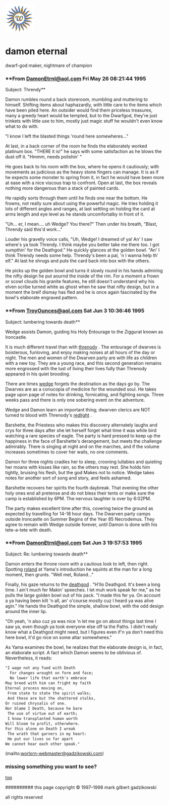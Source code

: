 ![wsun](assets/wsun.gif)

# damon eternal



dwarf-god maker, nightmare of champion

### **From DamonEtrnl@aol.com Fri May 26 08:21:44 1995

 Subject: Threndy**

 
 Damon rumbles round a back storeroom, mumbling and muttering to himself. Shifting items about haphazardly, with little care to the items which have been piled here. An outsider would find them priceless treasures, many a greedy heart would be tempted, but to the Dwarfgod, they're just trinkets with little use to him, mostly just magic stuff he wouldn't even know what to do with. 


 "I know I left the blasted things 'round here somewheres..." 


 At last, in a back corner of the room he finds the elaborately worked platinum box. "THERE it is!" he says with some satisfaction as he blows the dust off it. "Hmmm, needs polishin' " 


 He goes back to his room with the box, where he opens it cautiously; with movements as judicious as the heavy stone fingers can manage. It is as if he expects some monster to spring from it, in fact he would have been more at ease with a nice viscous trap to confront. Open at last, the box reveals nothing more dangerous than a stack of painted cards. 


 He rapidly sorts through them until he finds one near the bottom. He frowns, not really sure about using the powerful magic. He tries holding it lots of different angles and ranges, at last settling on holding the card at arms length and eye level as he stands uncomfortalby in front of it. 


 "Uh... er, I mean.... uh Wedge? You there?" Then under his breath, "Blast, Threndy said this'd work..." 


 Louder his gravelly voice calls, "Uh, Wedge! I dreamed of ya! An' I saw where's ya took Threndy. I think maybe you better take me there too. I got sumpthin' for the Deathgod." He quickly glances at the golden bowl. "An' I think Threndy needs some help. Threndy's been a pal, 'n I wanna help th' elf." At last he shrugs and puts the card back into box with the others. 


 He picks up the golden bowl and turns it slowly round in his hands admiring the nifty design he put aournd the inside of the rim. For a moment a frown or scowl clouds his granite features, he still doesn't understand why his elven scribe turned white as ghost when he saw that nifty design, but in a moment the breif dismay has fled and he is once again fascinated by the bowl's elaborate engraved pattern. 


 
### **From TroyOunces@aol.com Sat Jun 3 10:36:46 1995

 Subject: lumbering towards death**

 


 Wedge assists Damon, guiding his Holy Entourage to the Ziggurat known as Ironcastle. 


 It is much different travel than with  [threnody](threnody.md) . The entourage of dwarves is boisterous, funloving, and enjoy making noises at all hours of the day or night. The men and women of the Dwarven party are with life as children with a new toy. They are a young race, and this second generation remains more engrossed with the lust of living their lives fully than Threnody appeared in his quiet brooding. 


 There are times  [wedge](wedge.md)  forgets the destination as the days go by. The Dwarves are as a conucopia of medicine for the wounded soul. He takes page upon page of notes for drinking, fornicating, and fighting songs. Three weeks pass and there is only one sobering event on the adventure. 


 Wedge and Damon learn an important thing; dwarven clerics are NOT turned to blood with Threnody's  [redlight](redlight.md) . 


 Barshette, the Priestess who makes this discovery alternately laughs and crys for three days after she let herself forget what time it was while bird watching a rare species of eagle. The party is hard pressed to keep up the happiness in the face of Barshette's derangement, but meets the challenge admirably. There is singing at night and on the marches, and if the volume increases sometimes to cover her wails, no one comments. 


 Damon for three nights cradles her to sleep, crooning lullabies and quieting her moans with kisses like rain, so the others may rest. She holds him tightly, bruising his flesh, but the god Makes not to notice. Wedge takes notes for another sort of song and story, and feels ashamed. 


 Barshette recovers her spirits the fourth daybreak. That evening the other holy ones end all pretense and do not bless their tents or make sure the camp is established by 6PM. The nervous laughter is over by 6:02PM. 


 The party makes excellent time after this, covering twice the ground as expected by travelling for 14-18 hour days. The Dwarven party camps outside Ironcastle on Summer Begins of the Year 85 Necrodemus. They agree to remain with Wedge outside forever, until Damon is done with his tete-a-tete with death. 


 
### **From DamonEtrnl@aol.com Sat Jun 3 19:57:53 1995

 Subject: Re: lumbering towards death**

 


 Damon enters the throne room with a cautious look to left, then right. Spotting  [roland](roland.md)  at Yama's introduction he squints at the man for a long moment, then grunts. "Well met, Roland..." 


 Finally, his gaze returns to the  [deathgod](deathgod.md) . "H'llo Deathgod. It's been a long time. I ain't much fer Makin' speeches. I let muh work speak fer me," as he pulls the large golden bowl out of his pack. "I made this fer ya. On account a ya having been kilt 'n all, an' o'course mostly cuz I heard ya was alive agin." He hands the Deathgod the simple, shallow bowl, with the odd design around the inner lip. 


 "Oh yeah, 'n also cuz ya was nice 'n let me go on about things last time I saw ya, even though ya took everyone else off ta the Paths. I didn't really know what a Deathgod might need, but I figures even if'n ya don't need this here bowl, it'd go nice on some altar somewheres." 


 As Yama examines the bowl, he realizes that the elaborate design is, in fact, an elaborate script. A fact which Damon seems to be oblivious of. Nevertheless, it reads: 


```
"I wage not any fued with Death
  For changes wrought on form and face;
  No lower life that earth's embrace
May breed with him can fright my faith
Eternal process moving on,
 From state to state the spirit walks;
 And these are but the shattered stalks,
Or ruined chrysalis of one.
Nor blame I Death, because he bare
 The use of virtue out of earth;
 I know transplanted human worth
Will bloom to profit, otherwhere.
For this alone on Death I wreak
 The wrath that garners in my heart:
 He put our lives so far apart
We cannot hear each other speak."

```

 

 (mailto:worlorn-webmaster@gadzikowski.com) 


### missing something you want to see?



 [top](#top) 


########## this page copyright © 1997–1998 mark gilbert gadzikowski

all rights reserved